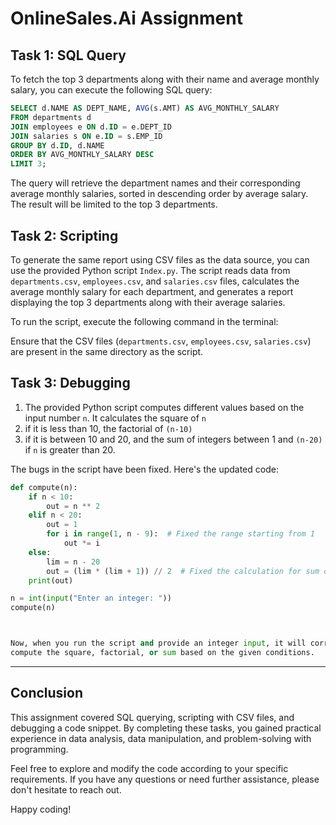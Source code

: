 # OnlineSales.Ai Assignment

## Task 1: SQL Query

To fetch the top 3 departments along with their name and average monthly salary, you can execute the following SQL query:
``` sql
SELECT d.NAME AS DEPT_NAME, AVG(s.AMT) AS AVG_MONTHLY_SALARY
FROM departments d
JOIN employees e ON d.ID = e.DEPT_ID
JOIN salaries s ON e.ID = s.EMP_ID
GROUP BY d.ID, d.NAME
ORDER BY AVG_MONTHLY_SALARY DESC
LIMIT 3;
```


The query will retrieve the department names and their corresponding average monthly salaries, sorted in descending order by average salary. The result will be limited to the top 3 departments.

## Task 2: Scripting

To generate the same report using CSV files as the data source, you can use the provided Python script `Index.py`. The script reads data from `departments.csv`, `employees.csv`, and `salaries.csv` files, calculates the average monthly salary for each department, and generates a report displaying the top 3 departments along with their average salaries.

To run the script, execute the following command in the terminal:



Ensure that the CSV files (`departments.csv`, `employees.csv`, `salaries.csv`) are present in the same directory as the script.

## Task 3: Debugging

1. The provided Python script computes different values based on the input number `n`. It calculates the square of `n` </br>
2. if it is less than 10, the factorial of `(n-10)` </br>
3. if it is between 10 and 20, and the sum of integers between 1 and `(n-20)` if `n` is greater than 20.

The bugs in the script have been fixed. Here's the updated code:

``` python
def compute(n):
    if n < 10:
        out = n ** 2
    elif n < 20:
        out = 1
        for i in range(1, n - 9):  # Fixed the range starting from 1
            out *= i
    else:
        lim = n - 20
        out = (lim * (lim + 1)) // 2  # Fixed the calculation for sum of integers
    print(out)

n = int(input("Enter an integer: "))
compute(n)



Now, when you run the script and provide an integer input, it will correctly
compute the square, factorial, or sum based on the given conditions.
```

---

## Conclusion

This assignment covered SQL querying, scripting with CSV files, and debugging a code snippet. By completing these tasks, you gained practical experience in data analysis, data manipulation, and problem-solving with programming.

Feel free to explore and modify the code according to your specific requirements. If you have any questions or need further assistance, please don't hesitate to reach out.

Happy coding!







